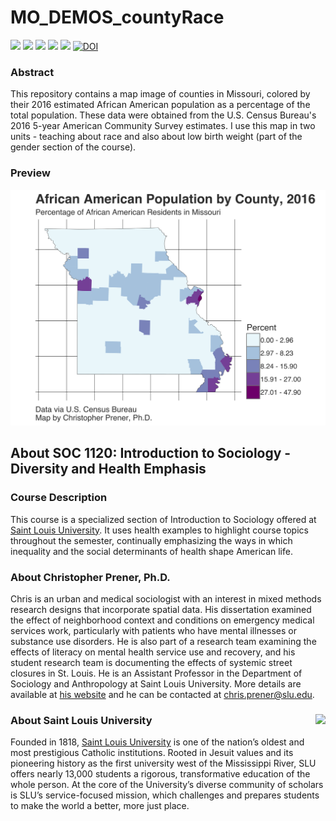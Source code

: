 # MO_DEMOS_countyRace

[![](https://img.shields.io/badge/extent-missouri-red.svg)](https://github.com/slu-soc1120/MO_DEMOS_countyRace/)
[![](https://img.shields.io/badge/category-census%20geography-orange.svg)](https://github.com/slu-soc1120/MO_DEMOS_countyRace/)
[![](https://img.shields.io/github/release/slu-soc1120/MO_DEMOS_countyRace.svg?label=version)](https://github.com/slu-soc1120/MO_DEMOS_countyRace/releases)
[![](https://img.shields.io/github/last-commit/slu-soc1120/MO_DEMOS_countyRace.svg)](https://github.com/slu-soc1120/MO_DEMOS_countyRace/commits/master)
[![](https://img.shields.io/github/repo-size/slu-soc1120/MO_DEMOS_countyRace.svg)](https://github.com/slu-soc1120/MO_DEMOS_countyRace/)
[![DOI](https://zenodo.org/badge/129010456.svg)](https://zenodo.org/badge/latestdoi/129010456)

### Abstract
This repository contains a map image of counties in Missouri, colored by their 2016 estimated African American population as a percentage of the total population. These data were obtained from the U.S. Census Bureau's 2016 5-year American Community Survey estimates. I use this map in two units - teaching about race and also about low birth weight (part of the gender section of the course).

### Preview

![preview](2016/results/raceMap16-trans.png)


## About SOC 1120: Introduction to Sociology - Diversity and Health Emphasis
### Course Description
This course is a specialized section of Introduction to Sociology offered at [Saint Louis University](http://wwww.slu.edu). It uses health examples to highlight course topics throughout the semester, continually emphasizing the ways in which inequality and the social determinants of health shape American life.

### About Christopher Prener, Ph.D.
Chris is an urban and medical sociologist with an interest in mixed methods research designs that incorporate spatial data. His dissertation examined the effect of neighborhood context and conditions on emergency medical services work, particularly with patients who have mental illnesses or substance use disorders. He is also part of a research team examining the effects of literacy on mental health service use and recovery, and his student research team is documenting the effects of systemic street closures in St. Louis. He is an Assistant Professor in the Department of Sociology and Anthropology at Saint Louis University. More details are available at [his website](https://chris-prener.github.io) and he can be contacted at [chris.prener@slu.edu](mailto:chris.prener@slu.edu).

### About Saint Louis University <img src="https://slu-soc5650.github.io/images/sluLogo.png" align="right" />
Founded in 1818, [Saint Louis University](http://wwww.slu.edu) is one of the nation’s oldest and most prestigious Catholic institutions. Rooted in Jesuit values and its pioneering history as the first university west of the Mississippi River, SLU offers nearly 13,000 students a rigorous, transformative education of the whole person. At the core of the University’s diverse community of scholars is SLU’s service-focused mission, which challenges and prepares students to make the world a better, more just place.
